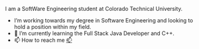 I am a SoftWare Engineering student at Colorado Technical University. 
- I’m working towards my degree in Software Engineering and looking to hold a position within my field.  
- 🌱 I’m currently learning the Full Stack Java Developer and C++. 
- 📫 How to reach me [📫](https://www.linkedin.com/in/risaluthor/)

<!---
LordRisa/LordRisa is a ✨ special ✨ repository because its `README.md` (this file) appears on your GitHub profile.
You can click the Preview link to take a look at your changes.
--->

